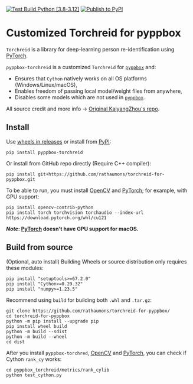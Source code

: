 [![Test Build Python [3.8-3.12]](https://github.com/rathaumons/torchreid-for-pyppbox/actions/workflows/test_build.yaml/badge.svg)](https://github.com/rathaumons/torchreid-for-pyppbox/actions/workflows/test_build.yaml) 
[![Publish to PyPI](https://github.com/rathaumons/torchreid-for-pyppbox/actions/workflows/publish_pypi.yaml/badge.svg)](https://github.com/rathaumons/torchreid-for-pyppbox/actions/workflows/publish_pypi.yaml)

# Customized Torchreid for pyppbox

`Torchreid` is a library for deep-learning person re-identification using [PyTorch](https://pytorch.org/). 

`pyppbox-torchreid` is a customized `Torchreid` for [`pyppbox`](https://github.com/rathaumons/pyppbox) and:
- Ensures that `Cython` natively works on all OS platforms (Windows/Linux/macOS), 
- Enables freedom of passing local model/weight files from anywhere, 
- Disables some models which are not used in [`pyppbox`](https://github.com/rathaumons/pyppbox).

All source credit and more info -> [Original KaiyangZhou's repo](https://github.com/KaiyangZhou/deep-person-reid). 

## Install

Use [wheels in releases](https://github.com/rathaumons/torchreid-for-pyppbox/releases) or install from [PyPI](https://pypi.org/project/pyppbox-torchreid/): 

```
pip install pyppbox-torchreid
```

Or install from GitHub repo directly (Require C++ compiler):

```
pip install git+https://github.com/rathaumons/torchreid-for-pyppbox.git
```

To be able to run, you must install [OpenCV](https://github.com/opencv/opencv-python) and [PyTorch](https://pytorch.org/); for example, with GPU support:

```
pip install opencv-contrib-python
pip install torch torchvision torchaudio --index-url https://download.pytorch.org/whl/cu121
```

***Note*: [PyTorch](https://pytorch.org/) doesn't have GPU support for macOS.**

## Build from source

(Optional, auto install) Building Wheels or source distribution only requires these modules:

```
pip install "setuptools>=67.2.0"
pip install "Cython>=0.29.32"
pip install "numpy>=1.23.5"
```

Recommend using `build` for building both `.whl` and `.tar.gz`:

```
git clone https://github.com/rathaumons/torchreid-for-pyppbox/
cd torchreid-for-pyppbox
python -m pip install --upgrade pip
pip install wheel build
python -m build --sdist
python -m build --wheel
cd dist
```

After you install `pyppbox-torchred`, [OpenCV](https://github.com/opencv/opencv-python) and [PyTorch](https://pytorch.org/), you can check if Cython `rank_cy` works:

```
cd pyppbox_torchreid/metrics/rank_cylib
python test_cython.py
```
